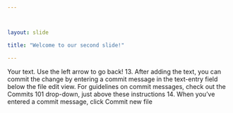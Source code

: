 ```yaml
---



layout: slide

title: "Welcome to our second slide!"

---
```


Your text.
Use the left arrow to go back!
13.	After adding the text, you can commit the change by entering a commit message in the text-entry field below the file edit view. For guidelines on commit messages, check out the Commits 101 drop-down, just above these instructions
14.	When you’ve entered a commit message, click Commit new file
